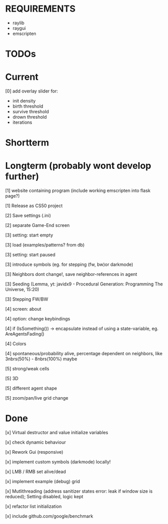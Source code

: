 # REQUIREMENTS
- raylib
- raygui
- emscripten

# TODOs
# Current 
[0] add overlay slider for:

- init density
- birth threshold
- survive threshold
- drown threshold
- iterations

# Shortterm

# Longterm (probably wont develop further)
[1] website containing program (include working emscripten into flask page?)

[1] Release as CS50 project

[2] Save settings (.ini)

[2] separate Game-End screen

[3] setting: start empty

[3] load (examples/patterns? from db)

[3] setting: start paused

[3] introduce symbols (eg. for stepping (fw, bw)or darkmode)

[3] Neighbors dont change!, save neighbor-references in agent

[3] Seeding (Lemma, yt: javidx9 - Procedural Generation: Programming The Universe, 15:20)

[3] Stepping FW/BW

[4] screen: about

[4] option: change keybindings

[4] if (IsSomething()) -> encapsulate instead of using a state-variable, eg. AreAgentsFading()

[4] Colors

[4] spontaneous/probability alive, percentage dependent on neighbors, like 3nbrs(50%) - 8nbrs(100%) maybe

[5] strong/weak cells

[5] 3D

[5] different agent shape

[5] zoom/pan/live grid change

# Done

[x] Virtual destructor and value initialize variables

[x] check dynamic behaviour

[x] Rework Gui (responsive)

[x] implement custom symbols (darkmode) locally!

[x] LMB / RMB set alive/dead

[x] implement example (debug) grid

[x] Mutlithreading (address sanitizer states error: leak if window size is reduced); Setting disabled, logic kept

[x] refactor list initialization

[x] include github.com/google/benchmark
